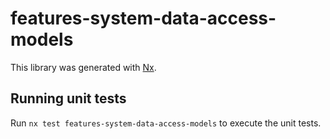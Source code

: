 # features-system-data-access-models

This library was generated with [Nx](https://nx.dev).

## Running unit tests

Run `nx test features-system-data-access-models` to execute the unit tests.
